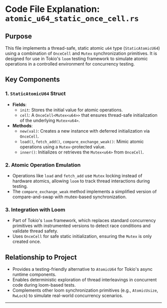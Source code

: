 # Code File Explanation: `atomic_u64_static_once_cell.rs`

## Purpose
This file implements a thread-safe, static atomic `u64` type (`StaticAtomicU64`) using a combination of `OnceCell` and `Mutex` synchronization primitives. It is designed for use in Tokio's `loom` testing framework to simulate atomic operations in a controlled environment for concurrency testing.

## Key Components

### 1. `StaticAtomicU64` Struct
- **Fields**:
  - `init`: Stores the initial value for atomic operations.
  - `cell`: A `OnceCell<Mutex<u64>>` that ensures thread-safe initialization of the underlying `Mutex<u64>`.
- **Methods**:
  - `new(val)`: Creates a new instance with deferred initialization via `OnceCell`.
  - `load()`, `fetch_add()`, `compare_exchange_weak()`: Mimic atomic operations using a `Mutex`-protected value.
  - `inner()`: Initializes or retrieves the `Mutex<u64>` from `OnceCell`.

### 2. Atomic Operation Emulation
- Operations like `load` and `fetch_add` use `Mutex` locking instead of hardware atomics, allowing `loom` to track thread interactions during testing.
- The `compare_exchange_weak` method implements a simplified version of compare-and-swap with mutex-based synchronization.

### 3. Integration with Loom
- Part of Tokio's `loom` framework, which replaces standard concurrency primitives with instrumented versions to detect race conditions and validate thread safety.
- Uses `OnceCell` for safe static initialization, ensuring the `Mutex` is only created once.

## Relationship to Project
- Provides a testing-friendly alternative to `AtomicU64` for Tokio's async runtime components.
- Enables deterministic exploration of thread interleavings in concurrent code during loom-based tests.
- Complements other loom synchronization primitives (e.g., `AtomicUsize`, `RwLock`) to simulate real-world concurrency scenarios.

---
